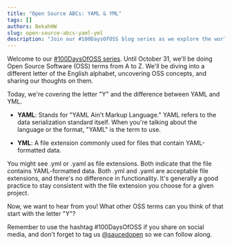 ```yaml
---
title: "Open Source ABCs: YAML & YML"
tags: []
authors: BekahHW
slug: open-source-abcs-yaml-yml
description: "Join our #100DaysOfOSS blog series as we explore the world of Open Source Software (OSS) from A to Z! Every week, we'll discuss two new letters of the English alphabet. Share your thoughts, ideas, and favorite OSS projects for each letter. Let's celebrate the power of open source together! "
---
```


Welcome to our [#100DaysOfOSS series](https://dev.to/opensauced/100daysofoss-growing-skills-and-real-world-experience-3o5k). Until October 31, we'll be doing  Open Source Software (OSS) terms from A to Z. We'll be diving into a different letter of the English alphabet, uncovering OSS concepts, and sharing our thoughts on them.

Today, we're covering the letter "Y" and the difference between YAML and YML.

- **YAML**: Stands for "YAML Ain't Markup Language." YAML refers to the data serialization standard itself. When you're talking about the language or the format, "YAML" is the term to use.

- **YML**: A file extension commonly used for files that contain YAML-formatted data.

You might see .yml or .yaml as file extensions. Both indicate that the file contains YAML-formatted data.
Both .yml and .yaml are acceptable file extensions, and there's no difference in functionality. It's generally a good practice to stay consistent with the file extension you choose for a given project.

Now, we want to hear from you! What other OSS terms can you think of that start with the letter "Y"? 

Remember to use the hashtag #100DaysOfOSS if you share on social media, and don't forget to tag us [@saucedopen](https://twitter.com/saucedopen) so we can follow along.